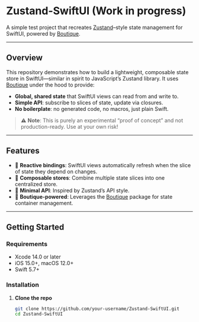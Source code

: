 # Zustand-SwiftUI (Work in progress)

A simple test project that recreates [Zustand](https://github.com/pmndrs/zustand)–style state management for SwiftUI, powered by [Boutique](https://github.com/mergesort/Boutique).

---

## Overview

This repository demonstrates how to build a lightweight, composable state store in SwiftUI—similar in spirit to JavaScript’s Zustand library. It uses [Boutique](https://github.com/mergesort/Boutique) under the hood to provide:

- **Global, shared state** that SwiftUI views can read from and write to.
- **Simple API**: subscribe to slices of state, update via closures.
- **No boilerplate**: no generated code, no macros, just plain Swift.

> ⚠️ **Note**: This is purely an experimental “proof of concept” and not production-ready. Use at your own risk!

---

## Features

- 🔄 **Reactive bindings**: SwiftUI views automatically refresh when the slice of state they depend on changes.
- 🧩 **Composable stores**: Combine multiple state slices into one centralized store.
- 🚀 **Minimal API**: Inspired by Zustand’s API style.
- 🔗 **Boutique-powered**: Leverages the [Boutique](https://github.com/mergesort/Boutique) package for state container management.

---

## Getting Started

### Requirements

- Xcode 14.0 or later  
- iOS 15.0+, macOS 12.0+  
- Swift 5.7+

### Installation

1. **Clone the repo**  
   ```bash
   git clone https://github.com/your-username/Zustand-SwiftUI.git
   cd Zustand-SwiftUI
